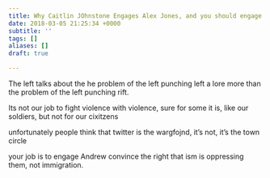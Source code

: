 ```yaml
---
title: Why Caitlin JOhnstone Engages Alex Jones, and you should engage trump voters
date: 2018-03-05 21:25:34 +0000
subtitle: ''
tags: []
aliases: []
draft: true

---
```

The left talks about the he problem of the left punching left a lore more than the problem of the left punching rift.

Its not our job to fight violence with violence, sure for some it is, like our soldiers, but not for our cixitzens

unfortunately people think that twitter is the wargfojnd, it’s not, it’s the town circle

your job is to engage Andrew convince the right that ism is oppressing them, not immigration.